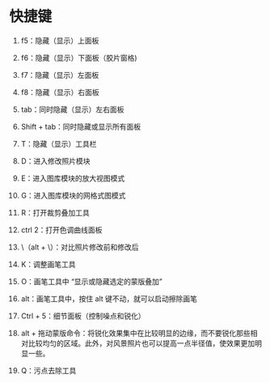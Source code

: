 # 快捷键

1. f5：隐藏（显示）上面板

2. f6：隐藏（显示）下面板（胶片窗格)

3. f7：隐藏（显示）左面板

4. f8：隐藏（显示）右面板

5. tab：同时隐藏（显示）左右面板

6. Shift + tab：同时隐藏或显示所有面板

7. T：隐藏（显示）工具栏

8. D：进入修改照片模块

9. E：进入图库模块的放大视图模式

10. G：进入图库模块的网格式图模式

11. R：打开裁剪叠加工具

12. ctrl 2：打开色调曲线面板

13. \（alt + \）：对比照片修改前和修改后

14. K：调整画笔工具

15. O：画笔工具中 “显示或隐藏选定的蒙版叠加”

16. alt：画笔工具中，按住 alt 键不动，就可以启动擦除画笔

17. Ctrl + 5：细节面板（控制噪点和锐化）

18. alt + 拖动蒙版命令：将锐化效果集中在比较明显的边缘，而不要锐化那些相对比较均匀的区域。此外，对风景照片也可以提高一点半径值，使效果更加明显一些。

19. Q：污点去除工具
